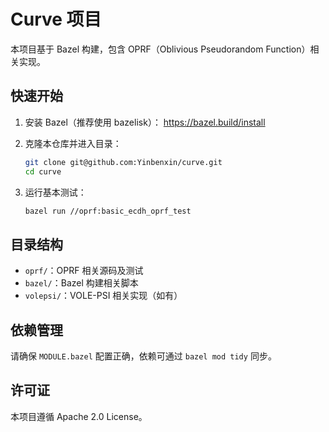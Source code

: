 # Curve 项目

本项目基于 Bazel 构建，包含 OPRF（Oblivious Pseudorandom Function）相关实现。

## 快速开始

1. 安装 Bazel（推荐使用 bazelisk）：
   https://bazel.build/install

2. 克隆本仓库并进入目录：
   ```sh
   git clone git@github.com:Yinbenxin/curve.git
   cd curve
   ```

3. 运行基本测试：
   ```sh
   bazel run //oprf:basic_ecdh_oprf_test
   ```

## 目录结构

- `oprf/`：OPRF 相关源码及测试
- `bazel/`：Bazel 构建相关脚本
- `volepsi/`：VOLE-PSI 相关实现（如有）

## 依赖管理

请确保 `MODULE.bazel` 配置正确，依赖可通过 `bazel mod tidy` 同步。

## 许可证

本项目遵循 Apache 2.0 License。